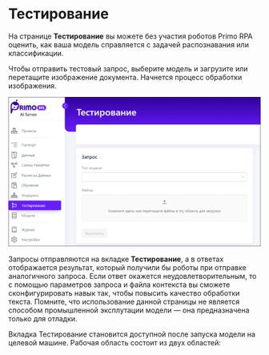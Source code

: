 # Тестирование

На странице **Тестирование** вы можете без участия роботов Primo RPA оценить, как ваша модель справляется с задачей распознавания или классификации. 

Чтобы отправить тестовый запрос, выберите модель и загрузите или перетащите изображение документа. Начнется процесс обработки изображения. 

![](<../../../../primo-ai/resources/user/smartocr/testing-page.png>)

Запросы отправляются на вкладке **Тестирование**, а в ответах отображается результат, который получили бы роботы при отправке аналогичного запроса. Если ответ окажется неудовлетворительным, то с помощью параметров запроса и файла контекста вы сможете сконфигурировать навык так, чтобы повысить качество обработки текста. Помните, что использование данной страницы не является способом промышленной эксплутации модели — она предназначена только для отладки.

Вкладка Тестирование становится доступной после запуска модели на целевой машине. Рабочая область состоит из двух областей:


